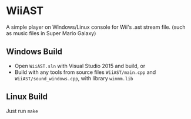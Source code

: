 # WiiAST

A simple player on Windows/Linux console for Wii's .ast stream file. (such as music files in Super Mario Galaxy)

## Windows Build

 - Open `WiiAST.sln` with Visual Studio 2015 and build, or
 - Build with any tools from source files `WiiAST/main.cpp` and `WiiAST/sound_windows.cpp`, with library `winmm.lib`

## Linux Build

Just run `make`
